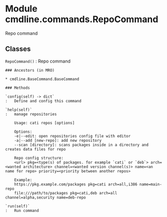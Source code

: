 Module cmdline.commands.RepoCommand
===================================
Repo command

Classes
-------

`RepoCommand()`
:   Repo command

    ### Ancestors (in MRO)

    * cmdline.BaseCommand.BaseCommand

    ### Methods

    `config(self) ‑> dict`
    :   Define and config this command

    `help(self)`
    :   manage repositories
        
        Usage: cati repos [options]
        
        Options:
        -e|--edit: open repositories config file with editor
        -a|--add [new-repo]: add new repository
        --scan [directory]: scans packages inside in a directory and creates data files for repo
        
        Repo config structure:
        <url> pkg=<type(s) of packages. for example `cati` or `deb`> arch=<wanted architecture> channel=<wanted version channel(s)> name=<an name for repo> priority=<priority between another repos>
        
        Example:
        https://pkg.example.com/packages pkg=cati arch=all,i386 name=main-repo
        file:///path/to/packages pkg=cati,deb arch=all channel=alpha,security name=deb-repo

    `run(self)`
    :   Run command